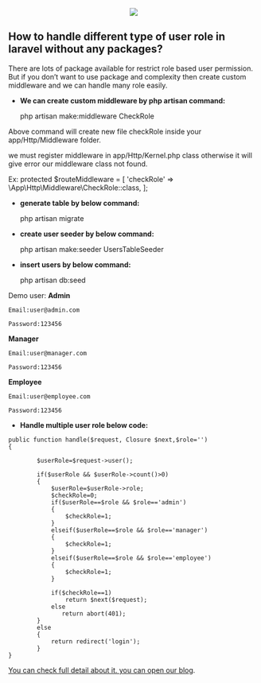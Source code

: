 <p align="center"><img src="https://laravel.com/assets/img/components/logo-laravel.svg"></p>


## How to handle different type of user role in laravel without any packages?

There are lots of package available for restrict role based user permission. But if you don’t want to use package and complexity then create custom middleware and we can handle many role easily.

- **We can create custom middleware by php artisan command:**
	
	php artisan make:middleware CheckRole

Above command will create new file checkRole inside your app/Http/Middleware folder.

we must register middleware in app/Http/Kernel.php class otherwise it will give error our middleware class not found.


Ex:
	protected $routeMiddleware = [
        'checkRole' => \App\Http\Middleware\CheckRole::class,
 	];


 - **generate table by below command:**

    php artisan migrate

- **create user seeder by below command:**

    php artisan make:seeder UsersTableSeeder

- **insert users by below command:**

    php artisan db:seed

Demo user:
**Admin**

    Email:user@admin.com

    Password:123456

**Manager**

    Email:user@manager.com

    Password:123456

**Employee**

    Email:user@employee.com

    Password:123456


- **Handle multiple user role below code:**

```
public function handle($request, Closure $next,$role='')
{

        $userRole=$request->user();

        if($userRole && $userRole->count()>0)
        {
            $userRole=$userRole->role;
            $checkRole=0;
            if($userRole==$role && $role=='admin')
            {
                $checkRole=1;
            }
            elseif($userRole==$role && $role=='manager')
            {
                $checkRole=1;
            }
            elseif($userRole==$role && $role=='employee')
            {
                $checkRole=1;
            }
            
            if($checkRole==1)
                return $next($request);
            else
               return abort(401);
        }
        else
        {
            return redirect('login');
        }
}
```

[You can check full detail about it. you can open our blog](https://github.com/logisticinfotech/laravel-user-role-base-permision-without-any-package).
